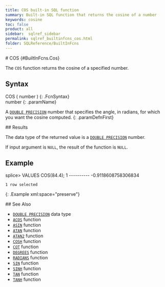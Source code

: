 ```yaml
---
title: COS built-in SQL function
summary: Built-in SQL function that returns the cosine of a number
keywords: cosine
toc: false
product: all
sidebar:  sqlref_sidebar
permalink: sqlref_builtinfcns_cos.html
folder: SQLReference/BuiltInFcns
---
```

<section>
<div class="TopicContent" data-swiftype-index="true" markdown="1">
# COS   {#BuiltInFcns.Cos}

The `COS` function returns the cosine of a specified number.

## Syntax

<div class="fcnWrapperWide" markdown="1">
    COS ( number )
{: .FcnSyntax}

</div>
<div class="paramList" markdown="1">
number
{: .paramName}

A [`DOUBLE PRECISION`](sqlref_datatypes_doubleprecision.html) number
that specifies the angle, in radians, for which you want the cosine
computed.
{: .paramDefnFirst}

</div>
## Results

The data type of the returned value is a [`DOUBLE
PRECISION`](sqlref_datatypes_doubleprecision.html) number.

If input argument is `NULL`, the result of the function is `NULL`.

## Example

<div class="preWrapper" markdown="1">
    splice> VALUES COS(84.4);
    1
    ----------
    -0.9118608758306834
    
    1 row selected
{: .Example xml:space="preserve"}

</div>
## See Also

* [`DOUBLE PRECISION`](sqlref_datatypes_doubleprecision.html) data type
* [`ACOS`](sqlref_builtinfcns_acos.html) function
* [`ASIN`](sqlref_builtinfcns_asin.html) function
* [`ATAN`](sqlref_builtinfcns_atan.html) function
* [`ATAN2`](sqlref_builtinfcns_atan2.html) function
* [`COSH`](sqlref_builtinfcns_cosh.html) function
* [`COT`](sqlref_builtinfcns_cot.html) function
* [`DEGREES`](sqlref_builtinfcns_degrees.html) function
* [`RADIANS`](sqlref_builtinfcns_radians.html) function
* [`SIN`](sqlref_builtinfcns_sin.html) function
* [`SINH`](sqlref_builtinfcns_sinh.html) function
* [`TAN`](sqlref_builtinfcns_tan.html) function
* [`TANH`](sqlref_builtinfcns_tanh.html) function

</div>
</section>

